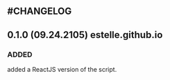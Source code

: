 #CHANGELOG
----------------

## 0.1.0 (09.24.2105) estelle.github.io

### ADDED
  added a ReactJS version of the script.
